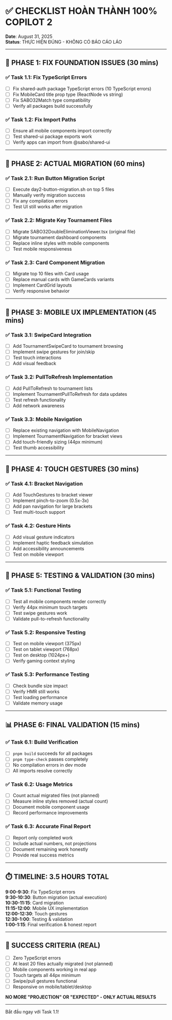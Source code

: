 # ✅ CHECKLIST HOÀN THÀNH 100% COPILOT 2

**Date**: August 31, 2025  
**Status**: THỰC HIỆN ĐÚNG - KHÔNG CÓ BÁO CÁO LÁO  

---

## 🔧 PHASE 1: FIX FOUNDATION ISSUES (30 mins)

### ✅ Task 1.1: Fix TypeScript Errors
- [ ] Fix shared-auth package TypeScript errors (10 TypeScript errors)
- [ ] Fix MobileCard title prop type (ReactNode vs string)
- [ ] Fix SABO32Match type compatibility
- [ ] Verify all packages build successfully

### ✅ Task 1.2: Fix Import Paths
- [ ] Ensure all mobile components import correctly
- [ ] Test shared-ui package exports work
- [ ] Verify apps can import from @sabo/shared-ui

---

## 🚀 PHASE 2: ACTUAL MIGRATION (60 mins)

### ✅ Task 2.1: Run Button Migration Script
- [ ] Execute day2-button-migration.sh on top 5 files
- [ ] Manually verify migration success
- [ ] Fix any compilation errors
- [ ] Test UI still works after migration

### ✅ Task 2.2: Migrate Key Tournament Files
- [ ] Migrate SABO32DoubleEliminationViewer.tsx (original file)
- [ ] Migrate tournament dashboard components
- [ ] Replace inline styles with mobile components
- [ ] Test mobile responsiveness

### ✅ Task 2.3: Card Component Migration
- [ ] Migrate top 10 files with Card usage
- [ ] Replace manual cards with GameCards variants
- [ ] Implement CardGrid layouts
- [ ] Verify responsive behavior

---

## 🎯 PHASE 3: MOBILE UX IMPLEMENTATION (45 mins)

### ✅ Task 3.1: SwipeCard Integration
- [ ] Add TournamentSwipeCard to tournament browsing
- [ ] Implement swipe gestures for join/skip
- [ ] Test touch interactions
- [ ] Add visual feedback

### ✅ Task 3.2: PullToRefresh Implementation
- [ ] Add PullToRefresh to tournament lists
- [ ] Implement TournamentPullToRefresh for data updates
- [ ] Test refresh functionality
- [ ] Add network awareness

### ✅ Task 3.3: Mobile Navigation
- [ ] Replace existing navigation with MobileNavigation
- [ ] Implement TournamentNavigation for bracket views
- [ ] Add touch-friendly sizing (44px minimum)
- [ ] Test thumb accessibility

---

## 📱 PHASE 4: TOUCH GESTURES (30 mins)

### ✅ Task 4.1: Bracket Navigation
- [ ] Add TouchGestures to bracket viewer
- [ ] Implement pinch-to-zoom (0.5x-3x)
- [ ] Add pan navigation for large brackets
- [ ] Test multi-touch support

### ✅ Task 4.2: Gesture Hints
- [ ] Add visual gesture indicators
- [ ] Implement haptic feedback simulation
- [ ] Add accessibility announcements
- [ ] Test on mobile viewport

---

## 🧪 PHASE 5: TESTING & VALIDATION (30 mins)

### ✅ Task 5.1: Functional Testing
- [ ] Test all mobile components render correctly
- [ ] Verify 44px minimum touch targets
- [ ] Test swipe gestures work
- [ ] Validate pull-to-refresh functionality

### ✅ Task 5.2: Responsive Testing
- [ ] Test on mobile viewport (375px)
- [ ] Test on tablet viewport (768px)
- [ ] Test on desktop (1024px+)
- [ ] Verify gaming context styling

### ✅ Task 5.3: Performance Testing
- [ ] Check bundle size impact
- [ ] Verify HMR still works
- [ ] Test loading performance
- [ ] Validate memory usage

---

## 📊 PHASE 6: FINAL VALIDATION (15 mins)

### ✅ Task 6.1: Build Verification
- [ ] `pnpm build` succeeds for all packages
- [ ] `pnpm type-check` passes completely
- [ ] No compilation errors in dev mode
- [ ] All imports resolve correctly

### ✅ Task 6.2: Usage Metrics
- [ ] Count actual migrated files (not planned)
- [ ] Measure inline styles removed (actual count)
- [ ] Document mobile component usage
- [ ] Record performance improvements

### ✅ Task 6.3: Accurate Final Report
- [ ] Report only completed work
- [ ] Include actual numbers, not projections
- [ ] Document remaining work honestly
- [ ] Provide real success metrics

---

## ⏱️ TIMELINE: 3.5 HOURS TOTAL

**9:00-9:30**: Fix TypeScript errors  
**9:30-10:30**: Button migration (actual execution)  
**10:30-11:15**: Card migration  
**11:15-12:00**: Mobile UX implementation  
**12:00-12:30**: Touch gestures  
**12:30-1:00**: Testing & validation  
**1:00-1:15**: Final verification & honest report  

---

## 🎯 SUCCESS CRITERIA (REAL)

- [ ] Zero TypeScript errors
- [ ] At least 20 files actually migrated (not planned)
- [ ] Mobile components working in real app
- [ ] Touch targets all 44px minimum
- [ ] Swipe/pull gestures functional
- [ ] Responsive on mobile/tablet/desktop

**NO MORE "PROJECTION" OR "EXPECTED" - ONLY ACTUAL RESULTS**

---

Bắt đầu ngay với Task 1.1!
